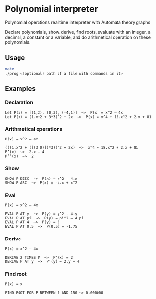 # Polynomial interpreter

Polynomial operations real time interpreter with Automata theory graphs

Declare polynomials, show, derive, find roots, evaluate with an integer, a decimal, a constant or a variable, and do arithmetical operation on these polynomials.

## Usage

```bash
make
./prog <(optional) path of a file with commands in it>
```

## Examples

### Declaration

```
Let P(x) = [(1,2), (0,3), (-4,1)]  ~>  P(x) = x^2 – 4x
Let P(x) = (1.x^2 + 3*3)^2 + 2x  ~>  P(x) = x^4 + 18.x^2 + 2.x + 81
```

### Arithmetical operations

```
P(x) = x^2 – 4x
```
```
(((1.x^2 + ([(3,0)])*3))^2 + 2x)  ~>  x^4 + 18.x^2 + 2.x + 81
P’(x)  ~>  2.x – 4
P’’(x)  ~>  2
```

### Show

```
SHOW P DESC  ~>  P(x) = x^2 - 4.x
SHOW P ASC  ~>  P(x) = -4.x + x^2
```

### Eval

```
P(x) = x^2 – 4x
```
```
EVAL P AT y  ~>  P(y) = y^2 - 4.y
EVAL P AT pi  ~>  P(y) = pi^2 – 4.pi
EVAL P AT 4  ~>  P(y) = 0
EVAL P AT 0.5  ~>  P(0.5) = -1.75
```

### Derive

```
P(x) = x^2 – 4x
```
```
DERIVE 2 TIMES P  ~>  P'(x) = 2
DERIVE P AT y  ~>  P'(y) = 2.y – 4
```

### Find root

```
P(x) = x
```
```
FIND ROOT FOR P BETWEEN 0 AND 150 ~> 0.000000
```
